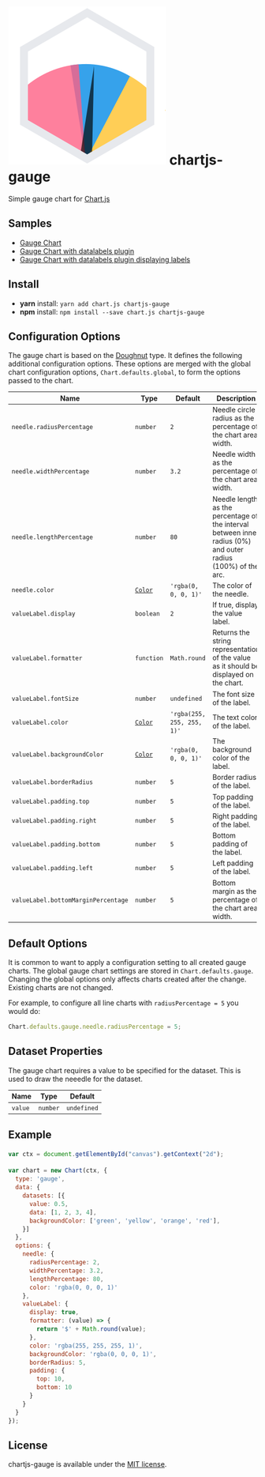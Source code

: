 # ![chartjs-gauge logo](./samples/logo.svg) chartjs-gauge

Simple gauge chart for [Chart.js](https://www.chartjs.org/)

## Samples

- [Gauge Chart](https://codepen.io/haiiaaa/pen/rNVbmYy)
- [Gauge Chart with datalabels plugin](https://codepen.io/haiiaaa/pen/KKpYmRz)
- [Gauge Chart with datalabels plugin displaying labels](https://codepen.io/haiiaaa/pen/qBdwmyY)

## Install

- **yarn** install: `yarn add chart.js chartjs-gauge`
- **npm** install: `npm install --save chart.js chartjs-gauge`

<!---
## Documentation

- [Samples](https://codepen.io/???/)
--->
## Configuration Options

The gauge chart is based on the [Doughnut](https://www.chartjs.org/docs/latest/charts/doughnut.html#dataset-properties) type. It  defines the following additional configuration options. These options are merged with the global chart configuration options, `Chart.defaults.global`, to form the options passed to the chart.

| Name | Type | Default | Description
| ---- | ---- | ------- | -----------
| `needle.radiusPercentage` | `number`                                                           | `2`                  | Needle circle radius as the percentage of the chart area width.
| `needle.widthPercentage`  | `number`                                                           | `3.2`                | Needle width as the percentage of the chart area width.
| `needle.lengthPercentage` | `number`                                                           | `80`                 | Needle length as the percentage of the interval between inner radius (0%) and outer radius (100%) of the arc.
| `needle.color`            | [`Color`](https://www.chartjs.org/docs/latest/general/colors.html) | `'rgba(0, 0, 0, 1)'` | The color of the needle.
| `valueLabel.display`         | `boolean`                                                          | `2`                        | If true, display the value label.
| `valueLabel.formatter`       | `function`                                                         | `Math.round`               | Returns the string representation of the value as it should be displayed on the chart.
| `valueLabel.fontSize`               | `number`                                                           | `undefined`                | The font size of the label.
| `valueLabel.color`                  | [`Color`](https://www.chartjs.org/docs/latest/general/colors.html) | `'rgba(255, 255, 255, 1)'` | The text color of the label.
| `valueLabel.backgroundColor`        | [`Color`](https://www.chartjs.org/docs/latest/general/colors.html) | `'rgba(0, 0, 0, 1)'`       | The background color of the label.
| `valueLabel.borderRadius`           | `number`                                                           | `5`                        | Border radius of the label.
| `valueLabel.padding.top`            | `number`                                                           | `5`                        | Top padding of the label.
| `valueLabel.padding.right`          | `number`                                                           | `5`                        | Right padding of the label.
| `valueLabel.padding.bottom`         | `number`                                                           | `5`                        | Bottom padding of the label.
| `valueLabel.padding.left`           | `number`                                                           | `5`                        | Left padding of the label.
| `valueLabel.bottomMarginPercentage` | `number`                                                           | `5`                        | Bottom margin as the percentage of the chart area width.


## Default Options

It is common to want to apply a configuration setting to all created gauge charts. The global gauge chart settings are stored in `Chart.defaults.gauge`. Changing the global options only affects charts created after the change. Existing charts are not changed.

For example, to configure all line charts with `radiusPercentage = 5` you would do:
```javascript
Chart.defaults.gauge.needle.radiusPercentage = 5;
```

## Dataset Properties

The gauge chart requires a value to be specified for the dataset. This is used to draw the neeedle for the dataset.

| Name | Type | Default
| ---- | ---- | ----
| `value` | `number` | `undefined`


## Example

```javascript
var ctx = document.getElementById("canvas").getContext("2d");

var chart = new Chart(ctx, {
  type: 'gauge',
  data: {
    datasets: [{
      value: 0.5,
      data: [1, 2, 3, 4],
      backgroundColor: ['green', 'yellow', 'orange', 'red'],
    }]
  },
  options: {
    needle: {
      radiusPercentage: 2,
      widthPercentage: 3.2,
      lengthPercentage: 80,
      color: 'rgba(0, 0, 0, 1)'
    },
    valueLabel: {
      display: true,
      formatter: (value) => {
        return '$' + Math.round(value);
      },
      color: 'rgba(255, 255, 255, 1)',
      backgroundColor: 'rgba(0, 0, 0, 1)',
      borderRadius: 5,
      padding: {
        top: 10,
        bottom: 10
      }
    }
  }
});
```

## License

chartjs-gauge is available under the [MIT license](https://opensource.org/licenses/MIT).
